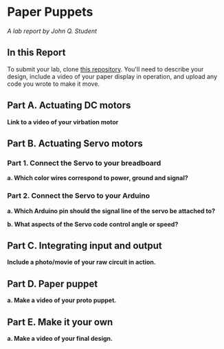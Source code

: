 # Paper Puppets

*A lab report by John Q. Student*

## In this Report

To submit your lab, clone [this repository](https://github.com/FAR-Lab/IDD-Fa18-Lab4). You'll need to describe your design, include a video of your paper display in operation, and upload any code you wrote to make it move.

## Part A. Actuating DC motors

**Link to a video of your virbation motor**

## Part B. Actuating Servo motors

### Part 1. Connect the Servo to your breadboard

**a. Which color wires correspond to power, ground and signal?**

### Part 2. Connect the Servo to your Arduino

**a. Which Arduino pin should the signal line of the servo be attached to?**

**b. What aspects of the Servo code control angle or speed?**

## Part C. Integrating input and output

**Include a photo/movie of your raw circuit in action.**

## Part D. Paper puppet

**a. Make a video of your proto puppet.**

## Part E. Make it your own

**a. Make a video of your final design.**
 

